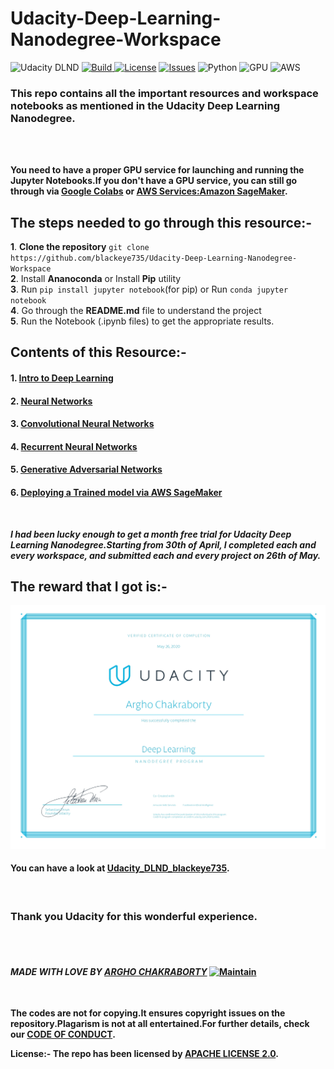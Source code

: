 # Udacity-Deep-Learning-Nanodegree-Workspace

![Udacity DLND](https://img.shields.io/badge/UDACITY-DLND-blue)  [![Build](https://img.shields.io/badge/build-passing-green) ![License](https://img.shields.io/badge/LICENSE-APACHE%202.0-red)](https://github.com/blackeye735/Udacity-Deep-Learning-Nanodegree-Workspace/blob/master/LICENSE) [![Issues](https://img.shields.io/bitbucket/issues-raw/blackeye735/Udacity-Deep-Learning-Nanodegree-Workspace)](https://github.com/blackeye735/Udacity-Deep-Learning-Nanodegree-Workspace/issues) ![Python](https://img.shields.io/badge/Language-PYTHON%203.6-yellow) ![GPU](https://img.shields.io/badge/GPU-TESLA%20K80-orange) ![AWS](https://img.shields.io/badge/Deploy-AWS%20SageMaker-blue)

### This repo contains all the important resources and workspace notebooks as mentioned in the Udacity Deep Learning Nanodegree.
<br>
<br>

**You need to have a proper GPU service for launching and running the Jupyter Notebooks.If you don't have a GPU service, you can still go through via [Google Colabs](https://colab.research.google.com/notebooks/intro.ipynb#) or [AWS Services:Amazon SageMaker](https://ap-south-1.console.aws.amazon.com/sagemaker/home?region=ap-south-1#/dashboard).**
<br>


## The steps needed to go through this resource:-
**1**.  **Clone the repository** ``git clone https://github.com/blackeye735/Udacity-Deep-Learning-Nanodegree-Workspace``<br>
**2**.  Install **Ananoconda** or Install **Pip** utility <br>
**3**.  Run ``pip install jupyter notebook``(for pip) or Run ``conda jupyter notebook`` <br>
**4**.  Go through the **README.md** file to understand the project <br>
**5**.  Run the Notebook (.ipynb files) to get the appropriate results.<br>


## Contents of this Resource:-

#### 1. [Intro to Deep Learning](https://github.com/blackeye735/Udacity-Deep-Learning-Nanodegree-Workspace/tree/master/Intro%20to%20Deep%20Learning) <br>
#### 2. [Neural Networks](https://github.com/blackeye735/Udacity-Deep-Learning-Nanodegree-Workspace/tree/master/Neural%20Networks(NN))<br>
#### 3. [Convolutional Neural Networks](https://github.com/blackeye735/Udacity-Deep-Learning-Nanodegree-Workspace/tree/master/Convolutional%20Neural%20networks%20(CNN))<br>
#### 4. [Recurrent Neural Networks](https://github.com/blackeye735/Udacity-Deep-Learning-Nanodegree-Workspace/tree/master/Recurrent%20Neural%20Networks%20(RNN))<br>
#### 5. [Generative Adversarial Networks](https://github.com/blackeye735/Udacity-Deep-Learning-Nanodegree-Workspace/tree/master/Generative%20Adversarial%20Networks%20(GAN))<br>
#### 6. [Deploying a Trained model via AWS SageMaker](https://github.com/blackeye735/Udacity-Deep-Learning-Nanodegree-Workspace/tree/master/Deploy%20via%20AWS%20SageMaker)<br>
<br>

_**I had been lucky enough to get a month free trial for Udacity Deep Learning Nanodegree.Starting from 30th of April, I completed each and every workspace, and submitted each and every project on 26th of May.**_

## The reward that I got is:-
![Udacity Deep Learning Certificate](https://github.com/blackeye735/Udacity-Deep-Learning-Nanodegree-Workspace/blob/master/udacity_certificate.jpg)

#### You can have a look at [Udacity_DLND_blackeye735](https://github.com/blackeye735/Udacity-Deep-Learning-Nanodegree-Workspace/blob/master/udacity_certificate.pdf).
<br>

### Thank you Udacity for this wonderful experience.
<br>
<br>

#### _MADE WITH LOVE BY [ARGHO CHAKRABORTY](https://github.com/blackeye735)_ [![Maintain](https://img.shields.io/badge/Maintainer-blackeye735-lightgrey)](https://github.com/blackeye735)
<br>

**The codes are not for copying.It ensures copyright issues on the repository.Plagarism is not at all entertained.For further details, check our [CODE OF CONDUCT](https://github.com/blackeye735/Udacity-Deep-Learning-Nanodegree-Workspace/blob/master/CODE_OF_CONDUCT.md).**
<br>

**License:- The repo has been licensed by [APACHE LICENSE 2.0](https://github.com/blackeye735/Udacity-Deep-Learning-Nanodegree-Workspace/blob/master/LICENSE).**
